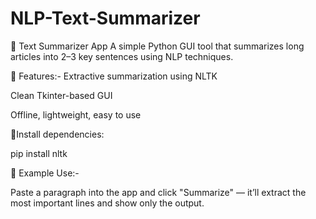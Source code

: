 # NLP-Text-Summarizer
🧠 Text Summarizer App
A simple Python GUI tool that summarizes long articles into 2–3 key sentences using NLP techniques.

🔹 Features:-
Extractive summarization using NLTK

Clean Tkinter-based GUI

Offline, lightweight, easy to use

🔹Install dependencies:

pip install nltk

💬 Example Use:-

Paste a paragraph into the app and click "Summarize" — it’ll extract the most important lines and show only the output.



